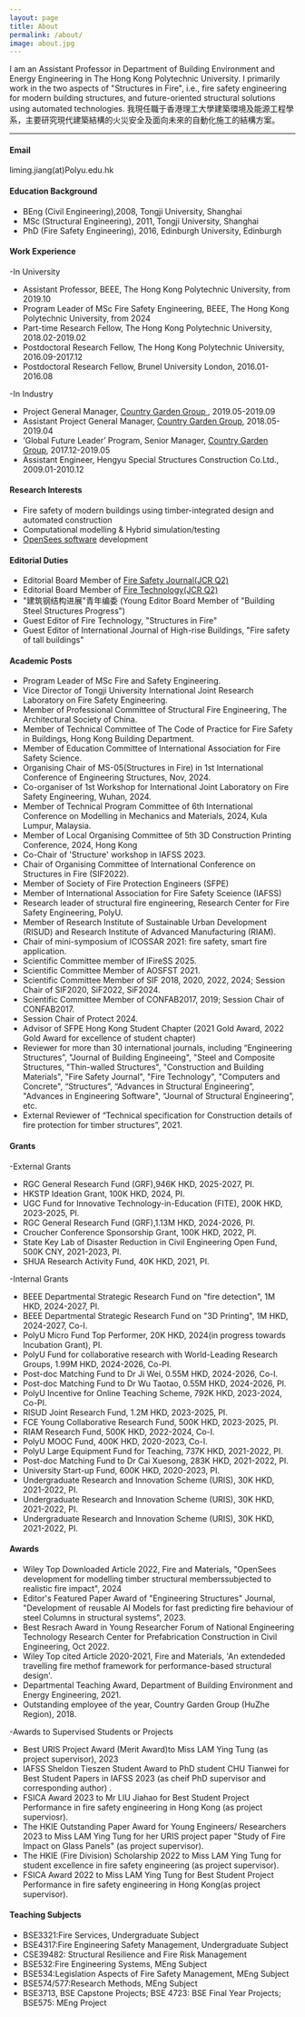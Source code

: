 ```yaml
---
layout: page
title: About
permalink: /about/
image: about.jpg
---
```


I am an Assistant Professor in Department of Building Environment and Energy Engineering in The Hong Kong Polytechnic University. I primarily work in the two aspects of "Structures in Fire", i.e., fire safety engineering for modern building structures, and future-oriented structural solutions using automated technologies. 
我現任職于香港理工大學建築環境及能源工程學系，主要研究現代建築結構的火災安全及面向未來的自動化施工的結構方案。

***

#### Email
liming.jiang(at)Polyu.edu.hk
#### Education Background

* BEng (Civil Engineering),2008, Tongji University, Shanghai 
* MSc (Structural Engineering), 2011, Tongji University, Shanghai
* PhD (Fire Safety Engineering), 2016, Edinburgh University, Edinburgh


#### Work Experience
-In University
* Assistant Professor, BEEE, The Hong Kong Polytechnic University, from 2019.10  
* Program Leader of MSc Fire Safety Engineering, BEEE, The Hong Kong Polytechnic University, from 2024  
* Part-time Research Fellow, The Hong Kong Polytechnic University, 2018.02-2019.02 
* Postdoctoral Research Fellow, The Hong Kong Polytechnic University, 2016.09-2017.12
* Postdoctoral Research Fellow, Brunel University London, 2016.01-2016.08

-In Industry
* Project General Manager, [Country Garden Group ](https://www.bgy.com.cn/), 2019.05-2019.09 
* Assistant Project General Manager, [Country Garden Group](https://www.bgy.com.cn/), 2018.05-2019.04 
* ‘Global Future Leader’ Program, Senior Manager, [Country Garden Group](https://www.bgy.com.cn/), 2017.12-2019.05 
* Assistant Engineer, Hengyu Special Structures Construction Co.Ltd., 2009.01-2010.12

#### Research Interests
* Fire safety of modern buildings using timber-integrated design and automated construction
* Computational modelling & Hybrid simulation/testing 
* [OpenSees software](https://openseesforfire.github.io/) development 


#### Editorial Duties
* Editorial Board Member of [Fire Safety Journal(JCR Q2)](https://www.sciencedirect.com/journal/fire-safety-journal)
* Editorial Board Member of [Fire Technology(JCR Q2)](https://link.springer.com/journal/10694/editors)
* "建筑钢结构进展"青年编委 (Young Editor Board Member of "Building Steel Structures Progress")
* Guest Editor of Fire Technology, "Structures in Fire"
* Guest Editor of International Journal of High-rise Buildings, "Fire safety of tall buildings"

#### Academic Posts
* Program Leader of MSc Fire and Safety Engineering.
* Vice Director of Tongji University International Joint Research Laboratory on Fire Safety Engineering.
* Member of Professional Committee of Structural Fire Engineering, The Architectural Society of China.
* Member of Technical Committee of The Code of Practice for Fire Safety in Buildings, Hong Kong Building Department.
* Member of Education Committee of International Association for Fire Safety Science. 
* Organising Chair of MS-05(Structures in Fire) in 1st International Conference of Engineering Structures, Nov, 2024.
* Co-organiser of 1st Workshop for International Joint Laboratory on Fire Safety Engineering, Wuhan, 2024.
* Member of Technical Program Committee of 6th International Conference on Modelling in Mechanics and Materials, 2024, Kula Lumpur, Malaysia.
* Member of Local Organising Committee of 5th 3D Construction Printing Conference, 2024, Hong Kong
* Co-Chair of 'Structure' workshop in IAFSS 2023.
* Chair of Organising Committee of International Conference on Structures in Fire (SIF2022).
* Member of Society of Fire Protection Engineers (SFPE)
* Member of International Association for Fire Safety Sceience (IAFSS)
* Research leader of structural fire engineering, Research Center for Fire Safety Engineering, PolyU.
* Member of Research Institute of Sustainable Urban Development (RISUD) and Research Institute of Advanced Manufacturing (RIAM).
* Chair of mini-symposium of ICOSSAR 2021: fire safety, smart fire application.
* Scientific Committee member of IFireSS 2025.
* Scientific Committee Member of AOSFST 2021.
* Scientific Committee Member of SIF 2018, 2020, 2022, 2024; Session Chair of SIF2020, SiF2022, SiF2024.
* Scientific Committee Member of CONFAB2017, 2019; Session Chair of CONFAB2017.
* Session Chair of Protect 2024.
* Advisor of SFPE Hong Kong Student Chapter (2021 Gold Award, 2022 Gold Award for excellence of student chapter)
* Reviewer for more than 30 international journals, including “Engineering Structures”, "Journal of Building Engineeing", "Steel and Composite Structures, "Thin-walled Structures", "Construction and Building Materials", "Fire Safety Journal", "Fire Technology", "Computers and Concrete", “Structures”, “Advances in Structural Engineering”, "Advances in Engineering Software", “Journal of Structural Engineering”, etc.
* External Reviewer of “Technical specification for Construction details of fire protection for timber structures”, 2021. 

#### Grants
-External Grants

* RGC General Research Fund (GRF),946K HKD, 2025-2027, PI.
* HKSTP Ideation Grant, 100K HKD, 2024, PI.
* UGC Fund for Innovative Technology-in-Education (FITE), 200K HKD, 2023-2025, PI.
* RGC General Research Fund (GRF),1.13M HKD, 2024-2026, PI.
* Croucher Conference Sponsorship Grant, 100K HKD, 2022, PI.
* State Key Lab of Disaster Reduction in Civil Engineering Open Fund, 500K CNY, 2021-2023, PI.
* SHUA Research Activity Fund, 40K HKD, 2021, PI.


-Internal Grants

* BEEE Departmental Strategic Research Fund on "fire detection", 1M HKD, 2024-2027, PI.
* BEEE Departmental Strategic Research Fund on "3D Printing", 1M HKD, 2024-2027, Co-I.
* PolyU Micro Fund Top Performer, 20K HKD, 2024(in progress towards Incubation Grant), PI.
* PolyU Fund for collaborative research with World-Leading Research Groups, 1.99M HKD, 2024-2026, Co-PI.
* Post-doc Matching Fund to Dr Ji Wei, 0.55M HKD, 2024-2026, Co-I.
* Post-doc Matching Fund to Dr Wu Taotao, 0.55M HKD, 2024-2026, PI.
* PolyU Incentive for Online Teaching Scheme, 792K HKD, 2023-2024, Co-PI.
* RISUD Joint Research Fund, 1.2M HKD, 2023-2025, PI.
* FCE Young Collaborative Research Fund, 500K HKD, 2023-2025, PI.
* RIAM Research Fund, 500K HKD, 2022-2024, Co-I.
* PolyU MOOC Fund, 400K HKD, 2020-2023, Co-I.
* PolyU Large Equipment Fund for Teaching, 737K HKD, 2021-2022, PI.
* Post-doc Matching Fund to Dr Cai Xuesong, 283K HKD, 2021-2022, PI.
* University Start-up Fund, 600K HKD, 2020-2023, PI.
* Undergraduate Research and Innovation Scheme (URIS), 30K HKD, 2021-2022, PI.
* Undergraduate Research and Innovation Scheme (URIS), 30K HKD, 2021-2022, PI.
* Undergraduate Research and Innovation Scheme (URIS), 30K HKD, 2021-2022, PI.

#### Awards
* Wiley Top Downloaded Article 2022, Fire and Materials, "OpenSees development for modelling timber structural memberssubjected to realistic fire impact", 2024
* Editor's Featured Paper Award of "Engineering Structures" Journal, "Development of reusable AI Models for fast predicting fire behaviour of steel Columns in structural systems", 2023. 
* Best Resrach Award in Young Researcher Forum of National Engineering Technology Research Center for Prefabrication Construction in Civil Engineering, Oct 2022.
* Wiley Top cited Article 2020-2021, Fire and Materials, 'An extendeded travelling fire methof framework for performance-based structural design'.
* Departmental Teaching Award, Department of Building Environment and Energy Engineering, 2021.
* Outstanding employee of the year, Country Garden Group (HuZhe Region), 2018.

-Awards to Supervised Students or Projects
* Best URIS Project Award (Merit Award)to Miss LAM Ying Tung (as project supervisor), 2023
* IAFSS Sheldon Tieszen Student Award to PhD student CHU Tianwei for Best Student Papers in IAFSS 2023 (as cheif PhD supervisor and corresponding author) .
* FSICA Award 2023 to Mr LIU Jiahao for Best Student Project Performance in fire safety engineering in Hong Kong (as project superviosr).
* The HKIE Outstanding Paper Award for Young Engineers/ Researchers 2023 to Miss LAM Ying Tung for her URIS project paper "Study of Fire Impact on Glass Panels" (as project supervisor).
* The HKIE (Fire Division) Scholarship 2022 to Miss LAM Ying Tung for student excellence in fire safety engineering (as project supervisor).
* FSICA Award 2022 to Miss LAM Ying Tung for Best Student Project Performance in fire safety engineering in Hong Kong(as project supervisor).


#### Teaching Subjects
* BSE3321:Fire Services, Undergraduate Subject
* BSE4317:Fire Engineering Safety Management, Undergraduate Subject
* CSE39482: Structural Resilience and Fire Risk Management
* BSE532:Fire Engineering Systems, MEng Subject
* BSE534:Legislation Aspects of Fire Safety Management, MEng Subject
* BSE574/577:Research Methods, MEng Subject
* BSE3713, BSE Capstone Projects; BSE 4723: BSE Final Year Projects; BSE575: MEng Project